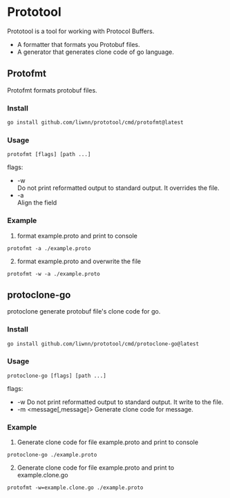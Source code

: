 # Prototool
Prototool is a tool for working with Protocol Buffers.
- A formatter that formats you Protobuf files.
- A generator that generates clone code of go language.
## Protofmt
Protofmt formats protobuf files.
### Install
```bash
go install github.com/liwnn/prototool/cmd/protofmt@latest
```
### Usage
```
protofmt [flags] [path ...]
```
flags:
- -w  
    Do not print reformatted output to standard output. It overrides the file.
- -a  
    Align the field
### Example
1. format example.proto and print to console
```
protofmt -a ./example.proto
```
2. format example.proto and overwrite the file
```
protofmt -w -a ./example.proto
```

## protoclone-go
protoclone generate protobuf file's clone code for go.
### Install
```bash
go install github.com/liwnn/prototool/cmd/protoclone-go@latest
```
### Usage
```
protoclone-go [flags] [path ...]
```
flags:
- -w <filename> 
  Do not print reformatted output to standard output. It write to the file.
- -m <message[,message]>
  Generate clone code for message.
### Example
1. Generate clone code for file example.proto and print to console
```
protoclone-go ./example.proto
```
2. Generate clone code for file example.proto and print to example.clone.go
```
protofmt -w=example.clone.go ./example.proto
```
